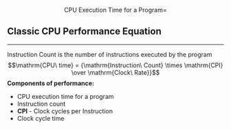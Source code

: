 $$\mathrm{CPU\ Execution\ Time\ for\ a\ Program} = $$
## Classic CPU Performance Equation
---
Instruction Count is the number of instructions executed by the program
$$\mathrm{CPU\ time} = {\mathrm{Instruction\ Count} \times \mathrm{CPI} \over \mathrm{Clock\ Rate}}$$
__Components of performance:__
- CPU execution time for a program
- Instruction count
- __CPI__ - Clock cycles per Instruction
- Clock cycle time
